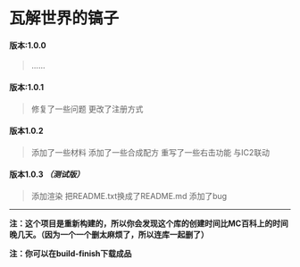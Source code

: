 ﻿# 瓦解世界的镐子

#### 版本:1.0.0
>......

#### 版本:1.0.1
>修复了一些问题
>更改了注册方式

#### 版本1.0.2
>添加了一些材料
>添加了一些合成配方
>重写了一些右击功能
>与IC2联动

#### 版本1.0.3 _（测试版）_
>添加渲染
>把README.txt换成了README.md
>添加了bug

----------

__注：这个项目是重新构建的，所以你会发现这个库的创建时间比MC百科上的时间晚几天。（因为一个一个删太麻烦了，所以连库一起删了）__

__注：你可以在build-finish下载成品__
